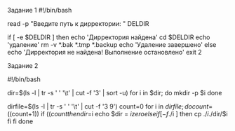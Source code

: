 Задание 1
#!/bin/bash

read -p "Введите путь к дирректории: " DELDIR

if [ -e $DELDIR ]
        then
                echo 'Дирректория найдена'
                cd $DELDIR
                echo 'удаление'
                rm -v *.bak *.tmp *.backup
                echo 'Удаление завершено'
        else
                echo 'Дирректория не найдена! Выполнение остановлено'
                exit 2

Задание 2

#!/bin/bash

dir=$(ls -l | tr -s ' ' '\t' | cut -f '3' | sort -u)
for i in $dir; do
    mkdir -p $i
done


dirfile=$(ls -l | tr -s ' ' '\t' | cut -f '3 9')
count=0
for i in $dirfile; do
    count=$((count+1))
        if (($count%2))
            then
                dir=$i
                echo $dir = $i zero
            else
                if [ -f ./$i ]
                    then
                        cp ./$i ./$dir/$i
                fi
        fi
done
